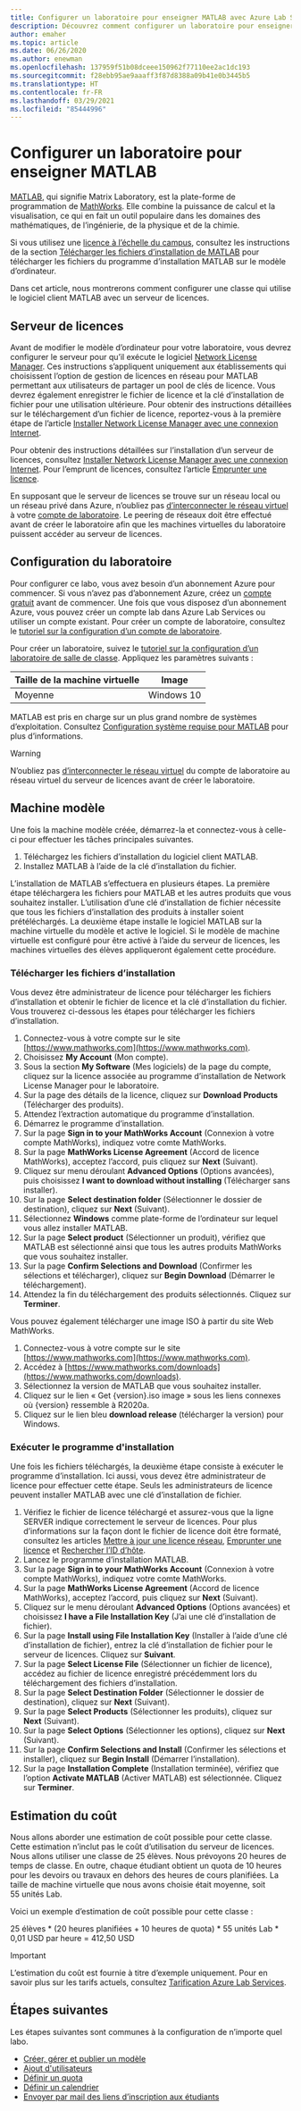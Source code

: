 ```yaml
---
title: Configurer un laboratoire pour enseigner MATLAB avec Azure Lab Services | Microsoft Docs
description: Découvrez comment configurer un laboratoire pour enseigner MATLAB avec Azure Lab Services.
author: emaher
ms.topic: article
ms.date: 06/26/2020
ms.author: enewman
ms.openlocfilehash: 137959f51b08dceee150962f77110ee2ac1dc193
ms.sourcegitcommit: f28ebb95ae9aaaff3f87d8388a09b41e0b3445b5
ms.translationtype: HT
ms.contentlocale: fr-FR
ms.lasthandoff: 03/29/2021
ms.locfileid: "85444996"
---
```

# <a name="setup-a-lab-to-teach-matlab"></a>Configurer un laboratoire pour enseigner MATLAB

[MATLAB](https://www.mathworks.com/products/matlab.html), qui signifie Matrix Laboratory, est la plate-forme de programmation de [MathWorks](https://www.mathworks.com/).  Elle combine la puissance de calcul et la visualisation, ce qui en fait un outil populaire dans les domaines des mathématiques, de l’ingénierie, de la physique et de la chimie.

Si vous utilisez une [licence à l’échelle du campus](https://www.mathworks.com/academia/tah-support-program/administrators.html), consultez les instructions de la section [Télécharger les fichiers d’installation de MATLAB](https://www.mathworks.com/matlabcentral/answers/259632-how-can-i-get-matlab-installation-files-for-use-on-an-offline-machine) pour télécharger les fichiers du programme d’installation MATLAB sur le modèle d’ordinateur.  

Dans cet article, nous montrerons comment configurer une classe qui utilise le logiciel client MATLAB avec un serveur de licences.

## <a name="license-server"></a>Serveur de licences

Avant de modifier le modèle d’ordinateur pour votre laboratoire, vous devrez configurer le serveur pour qu’il exécute le logiciel [Network License Manager](https://www.mathworks.com/help/install/administer-network-licenses.html).  Ces instructions s’appliquent uniquement aux établissements qui choisissent l’option de gestion de licences en réseau pour MATLAB permettant aux utilisateurs de partager un pool de clés de licence.  Vous devrez également enregistrer le fichier de licence et la clé d’installation de fichier pour une utilisation ultérieure.  Pour obtenir des instructions détaillées sur le téléchargement d’un fichier de licence, reportez-vous à la première étape de l’article [Installer Network License Manager avec une connexion Internet](https://www.mathworks.com/help/install/ug/install-network-license-manager-with-internet-connection.html).

Pour obtenir des instructions détaillées sur l’installation d’un serveur de licences, consultez [Installer Network License Manager avec une connexion Internet](https://www.mathworks.com/help/install/ug/install-network-license-manager-with-internet-connection.html).  Pour l’emprunt de licences, consultez l’article [Emprunter une licence](https://www.mathworks.com/help/install/license/borrow-licenses.html).

En supposant que le serveur de licences se trouve sur un réseau local ou un réseau privé dans Azure, n’oubliez pas [d’interconnecter le réseau virtuel](how-to-connect-peer-virtual-network.md) à votre [compte de laboratoire](tutorial-setup-lab-account.md).  Le peering de réseaux doit être effectué avant de créer le laboratoire afin que les machines virtuelles du laboratoire puissent accéder au serveur de licences.

## <a name="lab-configuration"></a>Configuration du laboratoire

Pour configurer ce labo, vous avez besoin d’un abonnement Azure pour commencer.  Si vous n’avez pas d’abonnement Azure, créez un [compte gratuit](https://azure.microsoft.com/free/) avant de commencer. Une fois que vous disposez d’un abonnement Azure, vous pouvez créer un compte lab dans Azure Lab Services ou utiliser un compte existant.  Pour créer un compte de laboratoire, consultez le [tutoriel sur la configuration d’un compte de laboratoire](tutorial-setup-lab-account.md).

Pour créer un laboratoire, suivez le [tutoriel sur la configuration d’un laboratoire de salle de classe](tutorial-setup-classroom-lab.md).  Appliquez les paramètres suivants :

| Taille de la machine virtuelle | Image |
| -------------------- | ----- |
| Moyenne | Windows 10 |

MATLAB est pris en charge sur un plus grand nombre de systèmes d’exploitation.  Consultez [Configuration système requise pour MATLAB](https://www.mathworks.com/support/requirements/matlab-system-requirements.html) pour plus d’informations.

> [!WARNING]
> N’oubliez pas [d’interconnecter le réseau virtuel](https://www.mathworks.com/support/requirements/matlab-system-requirements.html) du compte de laboratoire au réseau virtuel du serveur de licences avant de créer le laboratoire.

## <a name="template-machine"></a>Machine modèle

Une fois la machine modèle créée, démarrez-la et connectez-vous à celle-ci pour effectuer les tâches principales suivantes.

1. Téléchargez les fichiers d’installation du logiciel client MATLAB.
2. Installez MATLAB à l’aide de la clé d’installation du fichier.

L’installation de MATLAB s’effectuera en plusieurs étapes.  La première étape téléchargera les fichiers pour MATLAB et les autres produits que vous souhaitez installer.  L’utilisation d’une clé d’installation de fichier nécessite que tous les fichiers d’installation des produits à installer soient prétéléchargés.  La deuxième étape installe le logiciel MATLAB sur la machine virtuelle du modèle et active le logiciel.  Si le modèle de machine virtuelle est configuré pour être activé à l’aide du serveur de licences, les machines virtuelles des élèves appliqueront également cette procédure.

### <a name="download-installation-files"></a>Télécharger les fichiers d’installation

Vous devez être administrateur de licence pour télécharger les fichiers d’installation et obtenir le fichier de licence et la clé d’installation du fichier.  Vous trouverez ci-dessous les étapes pour télécharger les fichiers d’installation.

1. Connectez-vous à votre compte sur le site [https://www.mathworks.com](https://www.mathworks.com).
2. Choisissez **My Account** (Mon compte).
3. Sous la section **My Software** (Mes logiciels) de la page du compte, cliquez sur la licence associée au programme d’installation de Network License Manager pour le laboratoire.
4. Sur la page des détails de la licence, cliquez sur **Download Products** (Télécharger des produits).
5. Attendez l’extraction automatique du programme d’installation.
6. Démarrez le programme d’installation.  
7. Sur la page **Sign in to your MathWorks Account** (Connexion à votre compte MathWorks), indiquez votre comte MathWorks.
8. Sur la page **MathWorks License Agreement** (Accord de licence MathWorks), acceptez l’accord, puis cliquez sur **Next** (Suivant).
9. Cliquez sur menu déroulant **Advanced Options** (Options avancées), puis choisissez **I want to download without installing** (Télécharger sans installer).
10. Sur la page **Select destination folder** (Sélectionner le dossier de destination), cliquez sur **Next** (Suivant).
11. Sélectionnez **Windows** comme plate-forme de l’ordinateur sur lequel vous allez installer MATLAB.
12. Sur la page **Select product** (Sélectionner un produit), vérifiez que MATLAB est sélectionné ainsi que tous les autres produits MathWorks que vous souhaitez installer.
13. Sur la page **Confirm Selections and Download** (Confirmer les sélections et télécharger), cliquez sur **Begin Download** (Démarrer le téléchargement).  
14. Attendez la fin du téléchargement des produits sélectionnés.  Cliquez sur **Terminer**.

Vous pouvez également télécharger une image ISO à partir du site Web MathWorks.

1. Connectez-vous à votre compte sur le site [https://www.mathworks.com](https://www.mathworks.com).
2. Accédez à [https://www.mathworks.com/downloads](https://www.mathworks.com/downloads).
3. Sélectionnez la version de MATLAB que vous souhaitez installer.
4. Cliquez sur le lien « Get {version}.iso image » sous les liens connexes où {version} ressemble à R2020a.
5. Cliquez sur le lien bleu **download release** (télécharger la version) pour Windows.

### <a name="run-installer"></a>Exécuter le programme d'installation

Une fois les fichiers téléchargés, la deuxième étape consiste à exécuter le programme d’installation. Ici aussi, vous devez être administrateur de licence pour effectuer cette étape.  Seuls les administrateurs de licence peuvent installer MATLAB avec une clé d’installation de fichier.

1. Vérifiez le fichier de licence téléchargé et assurez-vous que la ligne SERVER indique correctement le serveur de licences.  Pour plus d’informations sur la façon dont le fichier de licence doit être formaté, consultez les articles [Mettre à jour une licence réseau](https://www.mathworks.com/help/install/ug/network-license-files.html), [Emprunter une licence](https://www.mathworks.com/help/install/license/borrow-licenses.html) et [Rechercher l’ID d’hôte](https://www.mathworks.com/matlabcentral/answers/101892-what-is-a-host-id-how-do-i-find-my-host-id-in-order-to-activate-my-license).
2. Lancez le programme d’installation MATLAB.
3. Sur la page **Sign in to your MathWorks Account** (Connexion à votre compte MathWorks), indiquez votre comte MathWorks.
4. Sur la page **MathWorks License Agreement** (Accord de licence MathWorks), acceptez l’accord, puis cliquez sur **Next** (Suivant).
5. Cliquez sur le menu déroulant **Advanced Options** (Options avancées) et choisissez **I have a File Installation Key** (J’ai une clé d’installation de fichier).
6. Sur la page **Install using File Installation Key** (Installer à l’aide d’une clé d’installation de fichier), entrez la clé d’installation de fichier pour le serveur de licences.   Cliquez sur **Suivant**.
7. Sur la page **Select License File** (Sélectionner un fichier de licence), accédez au fichier de licence enregistré précédemment lors du téléchargement des fichiers d’installation.
8. Sur la page **Select Destination Folder** (Sélectionner le dossier de destination), cliquez sur **Next** (Suivant).
9. Sur la page **Select Products** (Sélectionner les produits), cliquez sur **Next** (Suivant).
10. Sur la page **Select Options** (Sélectionner les options), cliquez sur **Next** (Suivant).
11. Sur la page **Confirm Selections and Install** (Confirmer les sélections et installer), cliquez sur **Begin Install** (Démarrer l’installation).
12. Sur la page **Installation Complete** (Installation terminée), vérifiez que l’option **Activate MATLAB** (Activer MATLAB) est sélectionnée.  Cliquez sur **Terminer**.

## <a name="cost-estimate"></a>Estimation du coût

Nous allons aborder une estimation de coût possible pour cette classe.  Cette estimation n’inclut pas le coût d’utilisation du serveur de licences.  Nous allons utiliser une classe de 25 élèves.  Nous prévoyons 20 heures de temps de classe.  En outre, chaque étudiant obtient un quota de 10 heures pour les devoirs ou travaux en dehors des heures de cours planifiées.  La taille de machine virtuelle que nous avons choisie était moyenne, soit 55 unités Lab.

Voici un exemple d’estimation de coût possible pour cette classe :

25 élèves \* (20 heures planifiées + 10 heures de quota) \* 55 unités Lab \* 0,01 USD par heure = 412,50 USD

>[!IMPORTANT]
> L’estimation du coût est fournie à titre d’exemple uniquement.  Pour en savoir plus sur les tarifs actuels, consultez [Tarification Azure Lab Services](https://azure.microsoft.com/pricing/details/lab-services/).  

## <a name="next-steps"></a>Étapes suivantes

Les étapes suivantes sont communes à la configuration de n’importe quel labo.

- [Créer, gérer et publier un modèle](how-to-create-manage-template.md)
- [Ajout d'utilisateurs](tutorial-setup-classroom-lab.md#add-users-to-the-lab)
- [Définir un quota](how-to-configure-student-usage.md#set-quotas-for-users)
- [Définir un calendrier](tutorial-setup-classroom-lab.md#set-a-schedule-for-the-lab)
- [Envoyer par mail des liens d’inscription aux étudiants](how-to-configure-student-usage.md#send-invitations-to-users)
